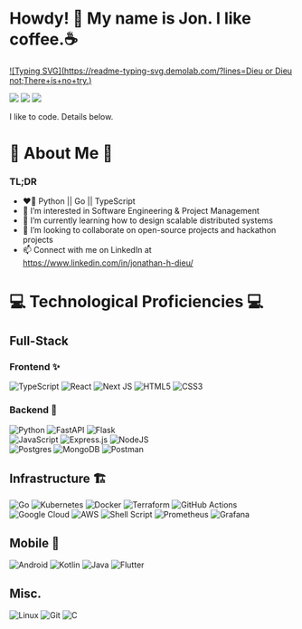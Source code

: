 # Howdy! 👋 My name is Jon. I like coffee.☕

[![Typing SVG](https://readme-typing-svg.demolab.com/?lines=Dieu or Dieu not;There+is+no+try.)](https://git.io/typing-svg)

[![](https://img.shields.io/badge/📄resume-gray?&style=for-the-badge)](https://drive.google.com/file/d/1ZunjaIPWC0z8RZWcVGrG661OvS6HhOx3/view?usp=sharing)
[![](https://img.shields.io/badge/linkedin-%230077B5.svg?&style=for-the-badge&logo=linkedin&logoColor=white)](https://www.linkedin.com/in/jonathan-h-dieu/)
[![](https://img.shields.io/badge/Microsoft_Outlook-0078D4?style=for-the-badge&logo=microsoft-outlook&logoColor=white)](mailto:jonathanhuydieu@knights.ucf.edu)
<!-- [![](https://img.shields.io/badge/Gmail-D14836?style=for-the-badge&logo=gmail&logoColor=white)](mailto:jonathanhuydieu@gmail.com) -->

<!-- ![Jonathan's GitHub overview](https://github.com/jonathanhuydieu/jonathanhuydieu/blob/main/generated/overview.svg) -->
I like to code. Details below.

🕺 About Me 🕺
==================================
### TL;DR
- ❤️‍🔥 Python || Go || TypeScript
- 👀 I’m interested in Software Engineering & Project Management
- 🌱 I’m currently learning how to design scalable distributed systems
- 🤝 I’m looking to collaborate on open-source projects and hackathon projects
- 📫 Connect with me on LinkedIn at https://www.linkedin.com/in/jonathan-h-dieu/



💻 Technological Proficiencies 💻
==================================
## Full-Stack
### Frontend ✨
![TypeScript](https://img.shields.io/badge/typescript-%23007ACC.svg?style=for-the-badge&logo=typescript&logoColor=white)
<img alt="React" src="https://img.shields.io/badge/react%20-%2320232a.svg?&style=for-the-badge&logo=react&logoColor=%2361DAFB"/>
![Next JS](https://img.shields.io/badge/Next-black?style=for-the-badge&logo=next.js&logoColor=white)
<img alt="HTML5" src="https://img.shields.io/badge/html5%20-%23E34F26.svg?&style=for-the-badge&logo=html5&logoColor=white"/>
<img alt="CSS3" src="https://img.shields.io/badge/css3%20-%231572B6.svg?&style=for-the-badge&logo=css3&logoColor=white"/>

### Backend 🍑
![Python](https://img.shields.io/badge/python-3670A0?style=for-the-badge&logo=python&logoColor=ffdd54)
![FastAPI](https://img.shields.io/badge/FastAPI-005571?style=for-the-badge&logo=fastapi)
<img alt="Flask" src="https://img.shields.io/badge/flask%20-%23000.svg?&style=for-the-badge&logo=flask&logoColor=white"/>
<br/>
<img alt="JavaScript" src="https://img.shields.io/badge/javascript%20-%23323330.svg?&style=for-the-badge&logo=javascript&logoColor=%23F7DF1E"/>
<img alt="Express.js" src="https://img.shields.io/badge/express.js%20-%23404d59.svg?&style=for-the-badge"/>
<img alt="NodeJS" src="https://img.shields.io/badge/node.js%20-%2343853D.svg?&style=for-the-badge&logo=node.js&logoColor=white"/> 
<br/>
![Postgres](https://img.shields.io/badge/postgres-%23316192.svg?style=for-the-badge&logo=postgresql&logoColor=white)
<img alt="MongoDB" src ="https://img.shields.io/badge/MongoDB-%234ea94b.svg?&style=for-the-badge&logo=mongodb&logoColor=white"/>
![Postman](https://img.shields.io/badge/Postman-FF6C37?style=for-the-badge&logo=postman&logoColor=white)

## Infrastructure 🏗️
![Go](https://img.shields.io/badge/go-%2300ADD8.svg?style=for-the-badge&logo=go&logoColor=white)
![Kubernetes](https://img.shields.io/badge/kubernetes-%23326ce5.svg?style=for-the-badge&logo=kubernetes&logoColor=white)
<img alt="Docker" src="https://img.shields.io/badge/docker%20-%230db7ed.svg?&style=for-the-badge&logo=docker&logoColor=white"/>
<img alt="Terraform" src="https://img.shields.io/badge/terraform%20-%235835CC.svg?&style=for-the-badge&logo=terraform&logoColor=white"/> 
<img alt="GitHub Actions" src="https://img.shields.io/badge/github%20actions%20-%232671E5.svg?&style=for-the-badge&logo=github%20actions&logoColor=white"/>
<img alt="Google Cloud" src="https://img.shields.io/badge/Google_Cloud-4285F4?style=for-the-badge&logo=google-cloud&logoColor=white"/>
<img alt="AWS" src="https://img.shields.io/badge/Amazon_AWS-232F3E?style=for-the-badge&logo=amazon-aws&logoColor=white"/>
<img alt="Shell Script" src="https://img.shields.io/badge/shell_script%20-%23121011.svg?&style=for-the-badge&logo=gnu-bash&logoColor=white"/>
![Prometheus](https://img.shields.io/badge/Prometheus-E6522C?style=for-the-badge&logo=Prometheus&logoColor=white)
![Grafana](https://img.shields.io/badge/grafana-%23F46800.svg?style=for-the-badge&logo=grafana&logoColor=white)


## Mobile 📱
![Android](https://img.shields.io/badge/Android-3DDC84?style=for-the-badge&logo=android&logoColor=white)
![Kotlin](https://img.shields.io/badge/kotlin-%237F52FF.svg?style=for-the-badge&logo=kotlin&logoColor=white)
<img alt="Java" src="https://img.shields.io/badge/java-%23ED8B00.svg?&style=for-the-badge&logo=java&logoColor=white"/> 
![Flutter](https://img.shields.io/badge/Flutter-%2302569B.svg?style=for-the-badge&logo=Flutter&logoColor=white)



## Misc.
![Linux](https://img.shields.io/badge/Linux-FCC624?style=for-the-badge&logo=linux&logoColor=black)
<img alt="Git" src="https://img.shields.io/badge/git%20-%23F05033.svg?&style=for-the-badge&logo=git&logoColor=white"/>
<img alt="C" src="https://img.shields.io/badge/c%20-%2300599C.svg?&style=for-the-badge&logo=c&logoColor=white"/>



<!---
jonathanhuydieu/jonathanhuydieu is a ✨ special ✨ repository because its `README.md` (this file) appears on your GitHub profile.
You can click the Preview link to take a look at your changes.
--->
